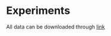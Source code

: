 # Experiments 

All data can be downloaded through [link](https://drive.google.com/drive/folders/1M4IvnLg9dgiTA4eJ4fFeuIzrVeh3Rj3S?usp=sharing)
